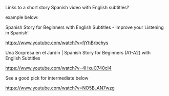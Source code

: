 
Links to a short story Spanish video with English subtitles?


example below:

Spanish Story for Beginners with English Subtitles - Improve your Listening in Spanish!


https://www.youtube.com/watch?v=fjYhBrbehys


Una Sorpresa en el Jardín | Spanish Story for Beginners (A1-A2) with English Subtitles

https://www.youtube.com/watch?v=4HxuC740cI4


See a good pick for intermediate below

https://www.youtube.com/watch?v=NO5B_AN7wzg

